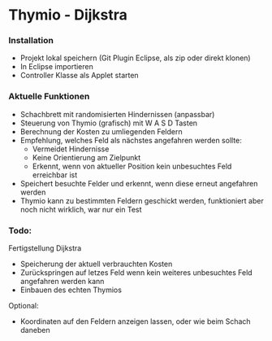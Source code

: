 # Thymio - Dijkstra

### Installation
* Projekt lokal speichern (Git Plugin Eclipse, als zip oder direkt klonen)
* In Eclipse importieren
* Controller Klasse als Applet starten

### Aktuelle Funktionen

   - Schachbrett mit randomisierten Hindernissen (anpassbar)
   - Steuerung von Thymio (grafisch) mit W A S D Tasten
   - Berechnung der Kosten zu umliegenden Feldern
   - Empfehlung, welches Feld als nächstes angefahren werden sollte:
       - Vermeidet Hindernisse
       - Keine Orientierung am Zielpunkt
       - Erkennt, wenn von aktueller Position kein unbesuchtes Feld erreichbar ist
   - Speichert besuchte Felder und erkennt, wenn diese erneut angefahren werden
   - Thymio kann zu bestimmten Feldern geschickt werden, funktioniert aber noch nicht wirklich, war nur ein Test

### Todo:
Fertigstellung Dijkstra
  - Speicherung der aktuell verbrauchten Kosten
  - Zurückspringen auf letzes Feld wenn kein weiteres unbesuchtes Feld angefahren werden kann
  - Einbauen des echten Thymios

Optional:
- Koordinaten auf den Feldern anzeigen lassen, oder wie beim Schach daneben

